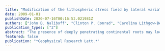 ```yaml
---
title: "Modification of the lithospheric stress field by lateral variations in plate-mantle coupling"
date: 2009-01-01
publishDate: 2020-07-16T00:16:52.021981Z
authors: ["John B. Naliboff", "Clinton P. Conrad", "Carolina Lithgow-Bertelloni"]
publication_types: ["2"]
abstract: "The presence of deeply penetrating continental roots may locally increase the magnitude of basal shear tractions by up to a factor of 4 compared to a layered viscosity structure. Here we examine how these increases in mantle-lithosphere coupling influence stress patterns in the overlying elastic lithosphere. By coupling a mantle flow model to a model for the elastic lithosphere, we show that the amplification of mantle tractions beneath cratons increases elastic stress magnitudes by at most a factor of only 1.5 in a pattern not correlated to local basal traction changes. This disconnect is explained by the transmission of elastic stresses across large distances, which makes them sensitive to regionally-averaged changes in basal tractions, but not local variations. Our results highlight the importance of regional variations in lithospheric strength, which could allow stress patterns to more closely match regional changes in basal shear. Citation: Naliboff, J. B., C. P. Conrad, and C. Lithgow-Bertelloni (2009), Modification of the lithospheric stress field by lateral variations in plate-mantle coupling, Geophys. Res. Lett., 36, L22307, doi: 10.1029/2009GL040484."
featured: false
publication: "*Geophysical Research Lett.*"
---
```


